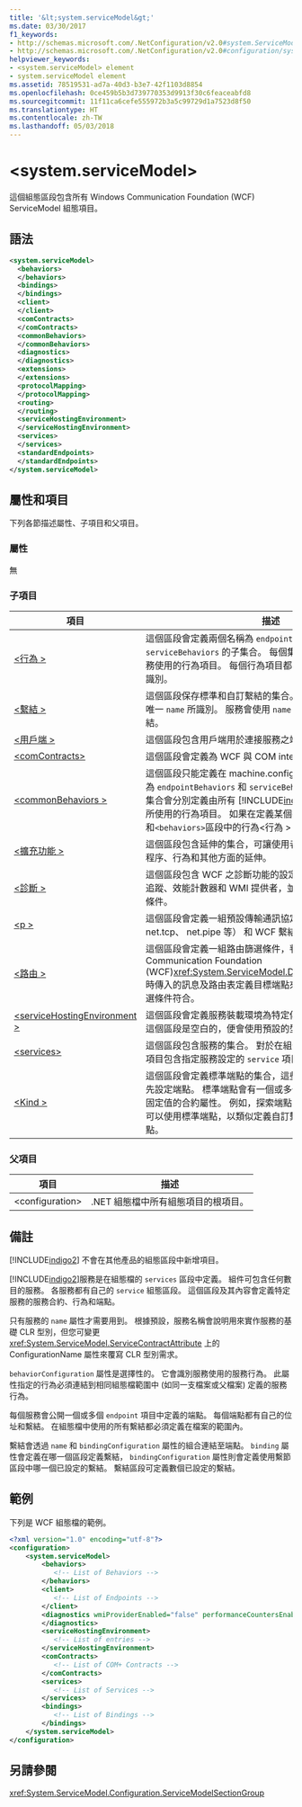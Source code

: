 ```yaml
---
title: '&lt;system.serviceModel&gt;'
ms.date: 03/30/2017
f1_keywords:
- http://schemas.microsoft.com/.NetConfiguration/v2.0#system.ServiceModel
- http://schemas.microsoft.com/.NetConfiguration/v2.0#configuration/system.ServiceModel
helpviewer_keywords:
- <system.serviceModel> element
- system.serviceModel element
ms.assetid: 78519531-ad7a-40d3-b3e7-42f1103d8854
ms.openlocfilehash: 0ce459b5b3d739770353d9913f30c6feaceabfd8
ms.sourcegitcommit: 11f11ca6cefe555972b3a5c99729d1a7523d8f50
ms.translationtype: HT
ms.contentlocale: zh-TW
ms.lasthandoff: 05/03/2018
---
```

# <a name="ltsystemservicemodelgt"></a>&lt;system.serviceModel&gt;
這個組態區段包含所有 Windows Communication Foundation (WCF) ServiceModel 組態項目。  
  
## <a name="syntax"></a>語法  
  
```xml  
<system.serviceModel>  
  <behaviors>  
  </behaviors>  
  <bindings>  
  </bindings>  
  <client>  
  </client>  
  <comContracts>  
  </comContracts>  
  <commonBehaviors>  
  </commonBehaviors>  
  <diagnostics>  
  </diagnostics>  
  <extensions>  
  </extensions>
  <protocolMapping>
  </protocolMapping>
  <routing>
  </routing>  
  <serviceHostingEnvironment>  
  </serviceHostingEnvironment>  
  <services>  
  </services>
  <standardEndpoints>  
  </standardEndpoints>  
</system.serviceModel>  
```  
  
## <a name="attributes-and-elements"></a>屬性和項目  
 下列各節描述屬性、子項目和父項目。  
  
### <a name="attributes"></a>屬性  
 無  
  
### <a name="child-elements"></a>子項目  
  
|項目|描述|  
|-------------|-----------------|  
|[\<行為 >](../../../../../docs/framework/configure-apps/file-schema/wcf/behaviors.md)|這個區段會定義兩個名稱為 `endpointBehaviors` 和 `serviceBehaviors` 的子集合。  每個集合會定義分別由端點和服務使用的行為項目。 每個行為項目都由其唯一的 `name` 屬性所識別。|  
|[\<繫結 >](../../../../../docs/framework/configure-apps/file-schema/wcf/bindings.md)|這個區段保存標準和自訂繫結的集合。 每一個項目都是由它的唯一 `name` 所識別。 服務會使用 `name` 來連結繫結，以便利用繫結。|  
|[\<用戶端 >](../../../../../docs/framework/configure-apps/file-schema/wcf/client.md)|這個區段包含用戶端用於連接服務之端點的清單。|  
|[\<comContracts>](../../../../../docs/framework/configure-apps/file-schema/wcf/comcontracts.md)|這個區段會定義為 WCF 與 COM interop 啟用的 COM 合約。|  
|[\<commonBehaviors >](../../../../../docs/framework/configure-apps/file-schema/wcf/commonbehaviors.md)|這個區段只能定義在 machine.config 檔中。 它會定義兩個名為 `endpointBehaviors` 和 `serviceBehaviors` 的子集合。  每個集合會分別定義由所有 [!INCLUDE[indigo2](../../../../../includes/indigo2-md.md)] 端點和電腦上服務所使用的行為項目。  如果在定義某個行為`<commonBehaviors>`和`<behaviors>`區段中的行為\<行為 > 一節會給予喜好設定。|  
|[\<擴充功能 >](../../../../../docs/framework/configure-apps/file-schema/wcf/extensions-section.md)|這個區段包含延伸的集合，可讓使用者建立使用者定義的繫結程序、行為和其他方面的延伸。|  
|[\<診斷 >](../../../../../docs/framework/configure-apps/file-schema/wcf/diagnostics.md)|這個區段包含 WCF 之診斷功能的設定。 使用者可以啟用/停用追蹤、效能計數器和 WMI 提供者，並且可以新增自訂訊息篩選條件。|  
|[\<p >](../../../../../docs/framework/configure-apps/file-schema/wcf/protocolmapping.md)|這個區段會定義一組預設傳輸通訊協定配置 （例如 http、 net.tcp、 net.pipe 等） 和 WCF 繫結之間的通訊協定對應。|  
|[\<路由 >](../../../../../docs/framework/configure-apps/file-schema/wcf/routing.md)|這個區段會定義一組路由篩選條件，判斷類型的 Windows Communication Foundation (WCF)<xref:System.ServiceModel.Dispatcher.MessageFilter>時傳入的訊息及路由表定義目標端點來傳送訊息時所要使用篩選條件符合。|  
|[\<serviceHostingEnvironment >](../../../../../docs/framework/configure-apps/file-schema/wcf/servicehostingenvironment.md)|這個區段會定義服務裝載環境為特定傳輸具現化的型別。 如果這個區段是空白的，便會使用預設的型別。|  
|[\<services>](../../../../../docs/framework/configure-apps/file-schema/wcf/services.md)|這個區段包含服務的集合。 對於在組件中定義的各個服務，此項目包含指定服務設定的 `service` 項目。|  
|[\<Kind >](../../../../../docs/framework/configure-apps/file-schema/wcf/standardendpoints.md)|這個區段會定義標準端點的集合，這些端點是可重複使用的預先設定端點。 標準端點會有一個或多個位址、繫結，以及設為固定值的合約屬性。 例如，探索端點中的合約是固定的。 您也可以使用標準端點，以類似定義自訂繫結的新屬性擴充服務端點。|  
  
### <a name="parent-elements"></a>父項目  
  
|項目|描述|  
|-------------|-----------------|  
|\<configuration>|.NET 組態檔中所有組態項目的根項目。|  
  
## <a name="remarks"></a>備註  
 [!INCLUDE[indigo2](../../../../../includes/indigo2-md.md)] 不會在其他產品的組態區段中新增項目。  
  
 [!INCLUDE[indigo2](../../../../../includes/indigo2-md.md)]服務是在組態檔的 `services` 區段中定義。 組件可包含任何數目的服務。 各服務都有自己的 `service` 組態區段。 這個區段及其內容會定義特定服務的服務合約、行為和端點。  
  
 只有服務的 `name` 屬性才需要用到。  根據預設，服務名稱會說明用來實作服務的基礎 CLR 型別，但您可變更 <xref:System.ServiceModel.ServiceContractAttribute> 上的 ConfigurationName 屬性來覆寫 CLR 型別需求。  
  
 `behaviorConfiguration` 屬性是選擇性的。 它會識別服務使用的服務行為。 此屬性指定的行為必須連結到相同組態檔範圍中 (如同一支檔案或父檔案) 定義的服務行為。  
  
 每個服務會公開一個或多個 `endpoint` 項目中定義的端點。 每個端點都有自己的位址和繫結。 在組態檔中使用的所有繫結都必須定義在檔案的範圍內。  
  
 繫結會透過 `name` 和 `bindingConfiguration` 屬性的組合連結至端點。 `binding` 屬性會定義在哪一個區段定義繫結， `bindingConfiguration` 屬性則會定義使用繫節區段中哪一個已設定的繫結。 繫結區段可定義數個已設定的繫結。  
  
## <a name="example"></a>範例  
 下列是 WCF 組態檔的範例。  
  
```xml  
<?xml version="1.0" encoding="utf-8"?>  
<configuration>  
    <system.serviceModel>  
        <behaviors>  
           <!-- List of Behaviors -->  
        </behaviors>  
        <client>  
           <!-- List of Endpoints -->  
        </client>  
        <diagnostics wmiProviderEnabled="false" performanceCountersEnabled="false" tracingEnabled="false">  
        </diagnostics>  
        <serviceHostingEnvironment>  
           <!-- List of entries -->  
        </serviceHostingEnvironment>  
        <comContracts>  
           <!-- List of COM+ Contracts -->  
        </comContracts>          
        <services>  
           <!-- List of Services -->  
        </services>  
        <bindings>  
           <!-- List of Bindings -->  
        </bindings>  
    </system.serviceModel>  
</configuration>  
```  
  
## <a name="see-also"></a>另請參閱  
 <xref:System.ServiceModel.Configuration.ServiceModelSectionGroup>
